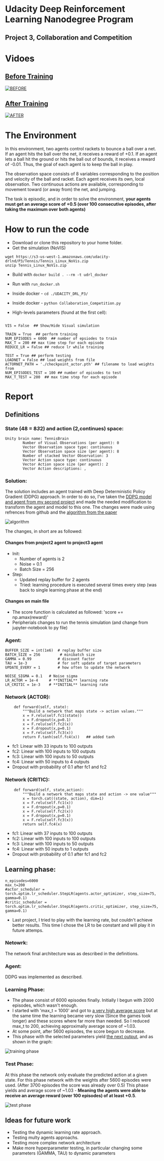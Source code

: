 
# Udacity Deep Reinforcement Learning Nanodegree Program
## Project 3, Collaboration and Competition

# Vidoes
## [Before Training](https://www.youtube.com/watch?v=QhVeoJaOLnY)
[![BEFORE](https://img.youtube.com/vi/QhVeoJaOLnY/0.jpg)](https://youtu.be/QhVeoJaOLnY)

## [After Training](https://www.youtube.com/watch?v=tuU1EVdII6Q)
[![AFTER](https://img.youtube.com/vi/tuU1EVdII6Q/0.jpg)](https://youtu.be/tuU1EVdII6Q)


# The Environment

In this environment, two agents control rackets to bounce a ball over a net. If an agent hits the ball over the net, it receives a reward of +0.1. If an agent lets a ball hit the ground or hits the ball out of bounds, it receives a reward of -0.01. Thus, the goal of each agent is to keep the ball in play.

The observation space consists of 8 variables corresponding to the position and velocity of the ball and racket. Each agent receives its own, local observation. Two continuous actions are available, corresponding to movement toward (or away from) the net, and jumping.

The task is episodic, and in order to solve the environment, **your agents must get an average score of +0.5 (over 100 consecutive episodes, after taking the maximum over both agents)**

# How to run the code
* Download or clone this repository to your home folder.
* Get the simulation (NoVIS)
```
wget https://s3-us-west-1.amazonaws.com/udacity-drlnd/P3/Tennis/Tennis_Linux_NoVis.zip
unzip Tennis_Linux_NoVis.zip
```
* Build with `docker build . --rm -t udrl_docker`
* Run with `run_docker.sh`
* Inside docker - `cd ./UDACITY_DRL_P3/`
* Inside docker - `python Collaboration_Competition.py` 


* High-levels parameters (found at the first cell):
```

VIS = False  ## Show/Hide Visual simulation

TRAIN = True  ## perform training
NUM_EPISODES = 6000  ## number of epsiodes to train
MAX_T = 200 ## max time step for each episode
REDUCE_LR = False ## reduce lr while training

TEST = True ## perform testing
LOADNET = False ## load weights from file
ACTORNET_PATH = './checkpoint_actor.pth' ## filename to load weights from 
NUM_EPISODES_TEST = 100 ## number of episodes to test
MAX_T_TEST = 200  ## max time step for each episode
```


# Report
## Definitions
### State (48 = 8*3*2) and action (2,continues) space:
```
Unity brain name: TennisBrain
        Number of Visual Observations (per agent): 0
        Vector Observation space type: continuous
        Vector Observation space size (per agent): 8
        Number of stacked Vector Observation: 3
        Vector Action space type: continuous
        Vector Action space size (per agent): 2
        Vector Action descriptions: , 
```

### Solution:
The solution includes an agent trained with Deep Deterministic Policy Gradient (DDPG) approach. In order to do so, I've taken the [DDPG model and agent from my second project](https://github.com/amiravni/UDACITY_DRL_P2) and made the needed modification to transform the agent and model to this one. The changes were made using refrences from github and the [algorithm from the paper](https://arxiv.org/pdf/1509.02971.pdf)

![algorithm](./Images/DDPG.png)

The changes, in short are as followed:

#### Changes from project2 agent to project3 agent

* Init:
	* Number of agents is 2
	* Noise = 0.1
	* Batch Size = 256
* Step:
	* Updated replay buffer for 2 agents
	* Tried: learning procedure is executed several times every step (was back to single learning phase at the end)

#### Changes on main file
* The score function is calculated as followed: 'score += np.amax(reward)' 
* Peripherials changes to run the tennis simulation (and change from jupyter-notebook to py file)



### Agent:

```
BUFFER_SIZE = int(1e6)  # replay buffer size
BATCH_SIZE = 256         # minibatch size
GAMMA = 0.99            # discount factor
TAU = 1e-3              # for soft update of target parameters
UPDATE_EVERY = 1        # how often to update the network

NOISE_SIGMA = 0.1	# Noise sigma
LR_ACTOR = 1e-4		# **INITIAL** learning rate
LR_CRITIC = 1e-3	# **INITIAL** learning rate

```

### Network (ACTOR):
```
    def forward(self, state):
        """Build a network that maps state -> action values."""
        x = F.relu(self.fc1(state))
        x = F.dropout(x,p=0.1)
        x = F.relu(self.fc2(x))
        x = F.dropout(x,p=0.1)
        x = F.relu(self.fc3(x))
        return F.tanh(self.fc4(x))   ## added tanh
```

* fc1: Linear with 33 inputs to 100 outputs
* fc2: Linear with 100 inputs to 100 outputs
* fc3: Linear with 100 inputs to 50 outputs
* fc4: Linear with 50 inputs to 4 outputs
* Dropout with probability of 0.1 after fc1 and fc2

### Network (CRITIC):
```
    def forward(self, state,action):
        """Build a network that maps state and action -> one value"""
        x = torch.cat((state, action), dim=1)
        x = F.relu(self.fc1(x))
        x = F.dropout(x,p=0.1)
        x = F.relu(self.fc2(x))
        x = F.dropout(x,p=0.1)
        x = F.relu(self.fc3(x))
        return self.fc4(x)
```

* fc1: Linear with 37 inputs to 100 outputs
* fc2: Linear with 100 inputs to 100 outputs
* fc3: Linear with 100 inputs to 50 outputs
* fc4: Linear with 50 inputs to 1 outputs
* Dropout with probability of 0.1 after fc1 and fc2


## Learning phase:
```
n_episodes=6000
max_t=200
#actor_scheduler = torch.optim.lr_scheduler.StepLR(agents.actor_optimizer, step_size=75, gamma=0.1)
#critic_scheduler = torch.optim.lr_scheduler.StepLR(agents.critic_optimizer, step_size=75, gamma=0.1)
```

* Last project, I tried to play with the learning rate, but couldn't achieve better results. This time I chose the LR to be constant and will play it in future attemps.

### Netowrk:
The network final architecture was as described in the definitions. 

### Agent:
DDPG was implemented as described.

### Learning Phase:

* The phase consist of 6000 episodes finally. Initially I begun with 2000 episodes, which wasn't enough.
* I started with 'max_t = 1000' and got to [a very high average score](./Results/BS_256_EP_6000_TMAX_1000_NOISE_0.01/log.txt) but at the same time the learning became very slow  (Since the games took longer) and these scores where far more than needed. So I reduced max_t to 200, achieving approximally average score of ~1.03. 
* At some point, after 5600 episodes, the score begun to decrease.
* This phase with the selected parameters yield [the next output](./Results/BS_256_EP_6000_TMAX_200_NOISE_0.1/log.txt), and as shown in the graph:

![training phase](./Images/Train.png)

### Test Phase:
At this phase the network only evaluate the predicted action at a given state.
For this phase network with the weights after 5600 episodes were used. (After 3700 episodes the score was already over 0.5) 
This phase yields and average score of ~1.03 - **Meaning the agents were able to receive an average reward (over 100 episodes) of at least +0.5**. 

![test phase](./Images/Test.png)


## Ideas for future work

* Testing the dynamic learning rate approach.
* Testing multy agents approachs.
* Testing more complex network architecture
* Make more hyperparameter testing, in particular changing some parameters (GAMMA, TAU) to dynamic parameters
